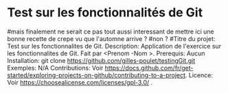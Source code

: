 # Test sur les fonctionnalités de Git 

#mais finalement ne serait ce pas tout aussi interessant de mettre ici une bonne recette de crepe vu que l'automne arrive ? 
#non ?
 #Titre du projet: Test sur les fonctionnalites de Git.
 Description: Application de l'exercice sur les fonctionnalites de Git. Fait par <Prenom -Nom >.
 Prerequis: Aucun
 Installation: git clone https://github.com/gilles-poulet/testingGit.git
 Exemples: N/A
 Contributions: Voir https://docs.github.com/fr/get-started/exploring-projects-on-github/contributing-to-a-project.
 Licence: Voir https://choosealicense.com/licenses/gpl-3.0/ .
